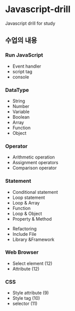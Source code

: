 # Javascript-drill
Javascript drill for study

<h2>수업의 내용</h2>

<h3>Run JavaScript</h3>

<ul>
	<li>Event handler</li>
	<li>script tag</li>
	<li>console</li>
</ul>

<h3>DataType</h3>

<ul>
	<li>String</li>
	<li>Number</li>
	<li>Variable</li>
	<li>Boolean</li>
	<li>Array</li>
	<li>Function</li>
	<li>Object</li>
</ul>

<h3>Operator</h3>

<ul>
	<li>Arithmetic operation</li>
	<li>Assignment operators</li>
	<li>Comparison operator</li>
</ul>

<h3>Statement</h3>

<ul>
	<li>Conditional statement</li>
	<li>Loop statement</li>
	<li>Loop &amp; Array</li>
	<li>Function</li>
	<li>Loop &amp; Object</li>
	<li>Property &amp; Method</li>
</ul>

<ul>
	<li>Refactoring</li>
	<li>Include File</li>
	<li>Library &amp;Framework</li>
</ul>

<h3>Web Browser</h3>

<ul>
	<li>Select element (12)</li>
	<li>Attribute (12)</li>
</ul>

<h3>CSS</h3>

<ul>
	<li>Style attribute (9)</li>
	<li>Style tag (10)</li>
	<li>selector (11)</li>
</ul>

<p>&nbsp;</p>
